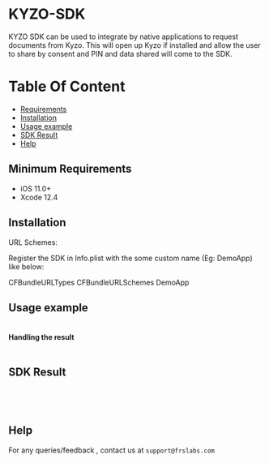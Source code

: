 # KYZO-SDK

KYZO SDK can be used to integrate by native applications to request documents from Kyzo. This will open up Kyzo if installed and allow the user to share by consent and PIN and data shared will come to the SDK. 


# Table Of Content
- [Requirements](#requirements)
- [Installation](#installation)
- [Usage example](#Usage-example)
- [SDK Result](#SDK-Result)
- [Help](#help)


## Minimum Requirements

- iOS 11.0+
- Xcode 12.4

## Installation

URL Schemes:

Register the SDK in Info.plist with the some custom name (Eg: DemoApp) like below:

<key>CFBundleURLTypes</key>
	<array>
		<dict>
			<key>CFBundleURLSchemes</key>
			<array>
				<string>DemoApp</string>
			</array>
		</dict>
	</array>


## Usage example

```swift


```
#### Handling the result

```swift


``` 

## SDK Result

```swift

   
     
```     

  
## Help

For any queries/feedback , contact us at `support@frslabs.com` 

